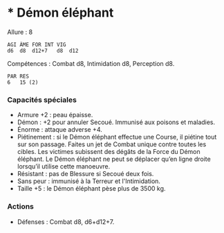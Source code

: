 # * Démon éléphant

Allure : 8

	AGI	ÂME	FOR	INT	VIG
	d6	d8	d12+7	d8	d12

Compétences : Combat d8, Intimidation d8, Perception d8.

	PAR	RES
	6	15 (2)

### Capacités spéciales
- Armure +2 : peau épaisse.
- Démon : +2 pour annuler Secoué. Immunisé aux poisons et maladies.
- Énorme : attaque adverse +4.
- Piétinement : si le Démon éléphant effectue une Course, il piétine tout sur son passage. Faites un jet de Combat unique contre toutes les cibles. Les victimes subissent des dégâts de la Force du Démon éléphant. Le Démon éléphant ne peut se déplacer qu’en ligne droite lorsqu’il utilise cette manoeuvre.
- Résistant : pas de Blessure si Secoué deux fois.
- Sans peur : immunisé à la Terreur et l'Intimidation.
- Taille +5 : le Démon éléphant pèse plus de 3500 kg.

### Actions
- Défenses : Combat d8, d6+d12+7.
